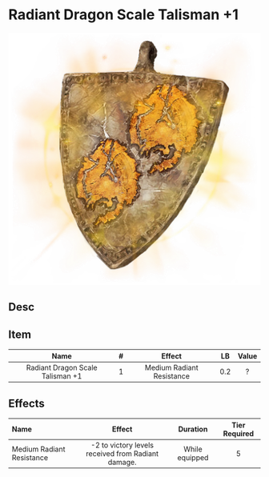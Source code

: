 # Radiant Dragon Scale Talisman +1

![Copyrighted Image](RadiantDragonScaleTalisman+1.png)

## Desc

## Item

|               Name               | # |          Effect          | LB | Value |
| :------------------------------: | :-: | :-----------------------: | :-: | :---: |
| Radiant Dragon Scale Talisman +1 | 1 | Medium Radiant Resistance | 0.2 |   ?   |

## Effects

| Name                      |                       Effect                       |    Duration    | Tier Required |
| :------------------------ | :------------------------------------------------: | :------------: | :-----------: |
| Medium Radiant Resistance | -2 to victory levels received from Radiant damage. | While equipped |       5       |
